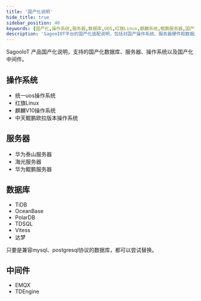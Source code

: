 ```yaml
---
title: '国产化说明'
hide_title: true
sidebar_position: 40
keywords: [国产化,操作系统,服务器,数据库,UOS,红旗Linux,麒麟系统,鲲鹏服务器,国产数据库,物联网平台]
description: 'SagooIOT平台的国产化适配说明，包括对国产操作系统、服务器硬件和数据库的全面支持，助力企业实现信息系统自主可控。'
---
```


SagooIoT 产品国产化说明，支持的国产化数据库、服务器、操作系统以及国产化中间件。

## 操作系统

* 统一uos操作系统
* 红旗Linux
* 麒麟V10操作系统
* 中天鲲鹏欧拉版本操作系统

## 服务器

* 华为泰山服务器
* 海光服务器
* 华为鲲鹏服务器

## 数据库

* TiDB
* OceanBase
* PolarDB
* TDSQL
* Vitess
* 达梦

只要是兼容mysql、postgresql协议的数据库，都可以尝试替换。

## 中间件	
* EMQX
* TDEngine
